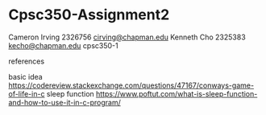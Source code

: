 # Cpsc350-Assignment2
Cameron Irving
2326756
cirving@chapman.edu
Kenneth Cho
2325383
kecho@chapman.edu
cpsc350-1

references

basic idea
https://codereview.stackexchange.com/questions/47167/conways-game-of-life-in-c
sleep function
https://www.poftut.com/what-is-sleep-function-and-how-to-use-it-in-c-program/
